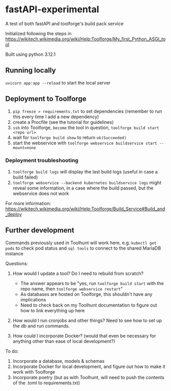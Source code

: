 # fastAPI-experimental

A test of both fastAPI and toolforge's build pack service

Initialized following the steps in https://wikitech.wikimedia.org/wiki/Help:Toolforge/My_first_Python_ASGI_tool

Built using python 3.12.1

## Running locally

`uvicorn app:app --reload` to start the local server


## Deployment to Toolforge

1. `pip freeze > requirements.txt` to set dependencies (remember to run this every time I add a new dependency)
2. create a Procfile (see the tutorial for guidelines)
3. `ssh` into Toolforge, `become` the tool in question, `toolforge build start <repo url>`
4. wait for `toolforge build show` to return `ok(Succeeded)`
5. start the webservice with `toolforge webservice buildservice start --mount=none`

### Deployment troubleshooting
1. `toolforge build logs` will display the last build logs (useful in case a build failed)
2. `toolforge webservice --backend kubernetes buildservice logs` might reveal some information, in a case where the build passed, but the webservice does not work

For more information: https://wikitech.wikimedia.org/wiki/Help:Toolforge/Build_Service#Build_and_deploy


## Further development

Commands previously used in Toolhunt will work here, e.g. `kubectl get pods` to check pod status and `sql tools` to connect to the shared MariaDB instance


Questions:
1. How would I update a tool?  Do I need to rebuild from scratch?
   - The answer appears to be "yes, run `toolforge build start` with the repo name, then `toolforge webservice restart`"
   - As databases are hosted on Toolforge, this shouldn't have any implications
   - Need to check back on my Toolhunt documentation to figure out how to link everything up here

2. How would I run cronjobs and other things?  Need to see how to set up the db and run commands.

3. How could I incorporate Docker? (would that even be necessary for anything other than ease of local development?)


To do:
1. Incorporate a database, models & schemas
2. Incorporate Docker for local development, and figure out how to make it work with Toolforge
3. Incorporate poetry (but as with Toolhunt, will need to push the contents of the .toml to requirements.txt) 